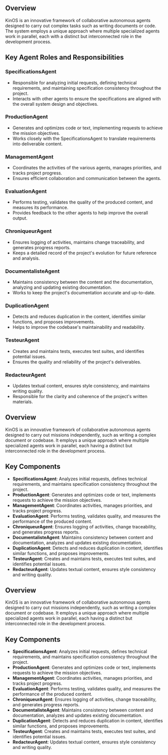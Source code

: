 ## Overview
KinOS is an innovative framework of collaborative autonomous agents designed to carry out complex tasks such as writing documents or code. The system employs a unique approach where multiple specialized agents work in parallel, each with a distinct but interconnected role in the development process.

## Key Agent Roles and Responsibilities

### SpecificationsAgent
- Responsible for analyzing initial requests, defining technical requirements, and maintaining specification consistency throughout the project.
- Interacts with other agents to ensure the specifications are aligned with the overall system design and objectives.

### ProductionAgent
- Generates and optimizes code or text, implementing requests to achieve the mission objectives.
- Works closely with the SpecificationsAgent to translate requirements into deliverable content.

### ManagementAgent
- Coordinates the activities of the various agents, manages priorities, and tracks project progress.
- Ensures efficient collaboration and communication between the agents.

### EvaluationAgent
- Performs testing, validates the quality of the produced content, and measures its performance.
- Provides feedback to the other agents to help improve the overall output.

### ChroniqueurAgent
- Ensures logging of activities, maintains change traceability, and generates progress reports.
- Keeps a detailed record of the project's evolution for future reference and analysis.

### DocumentalisteAgent
- Maintains consistency between the content and the documentation, analyzing and updating existing documentation.
- Works to keep the project's documentation accurate and up-to-date.

### DuplicationAgent
- Detects and reduces duplication in the content, identifies similar functions, and proposes improvements.
- Helps to improve the codebase's maintainability and readability.

### TesteurAgent
- Creates and maintains tests, executes test suites, and identifies potential issues.
- Ensures the quality and reliability of the project's deliverables.

### RedacteurAgent
- Updates textual content, ensures style consistency, and maintains writing quality.
- Responsible for the clarity and coherence of the project's written materials.
## Overview
KinOS is an innovative framework of collaborative autonomous agents designed to carry out missions independently, such as writing a complex document or codebase. It employs a unique approach where multiple specialized agents work in parallel, each having a distinct but interconnected role in the development process.

## Key Components
- **SpecificationsAgent**: Analyzes initial requests, defines technical requirements, and maintains specification consistency throughout the project.
- **ProductionAgent**: Generates and optimizes code or text, implements requests to achieve the mission objectives.
- **ManagementAgent**: Coordinates activities, manages priorities, and tracks project progress.
- **EvaluationAgent**: Performs testing, validates quality, and measures the performance of the produced content.
- **ChroniqueurAgent**: Ensures logging of activities, change traceability, and generates progress reports.
- **DocumentalisteAgent**: Maintains consistency between content and documentation, analyzes and updates existing documentation.
- **DuplicationAgent**: Detects and reduces duplication in content, identifies similar functions, and proposes improvements.
- **TesteurAgent**: Creates and maintains tests, executes test suites, and identifies potential issues.
- **RedacteurAgent**: Updates textual content, ensures style consistency and writing quality.
## Overview
KinOS is an innovative framework of collaborative autonomous agents designed to carry out missions independently, such as writing a complex document or codebase. It employs a unique approach where multiple specialized agents work in parallel, each having a distinct but interconnected role in the development process.

## Key Components
- **SpecificationsAgent**: Analyzes initial requests, defines technical requirements, and maintains specification consistency throughout the project.
- **ProductionAgent**: Generates and optimizes code or text, implements requests to achieve the mission objectives.
- **ManagementAgent**: Coordinates activities, manages priorities, and tracks project progress.
- **EvaluationAgent**: Performs testing, validates quality, and measures the performance of the produced content.
- **ChroniqueurAgent**: Ensures logging of activities, change traceability, and generates progress reports.
- **DocumentalisteAgent**: Maintains consistency between content and documentation, analyzes and updates existing documentation.
- **DuplicationAgent**: Detects and reduces duplication in content, identifies similar functions, and proposes improvements.
- **TesteurAgent**: Creates and maintains tests, executes test suites, and identifies potential issues.
- **RedacteurAgent**: Updates textual content, ensures style consistency and writing quality.
